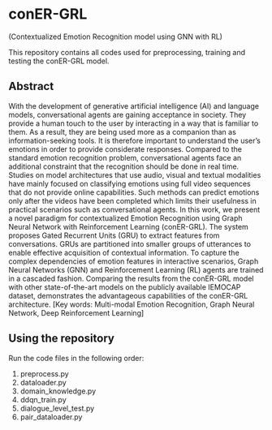 # conER-GRL
(Contextualized Emotion Recognition model using GNN with RL)

This repository contains all codes used for preprocessing, training and testing the conER-GRL model.

## Abstract
With the development of generative artificial intelligence (AI) and language models, conversational agents are gaining acceptance in society. They provide a human touch to the user by interacting in a way that is familiar to them. As a result, they are being used more as a companion than as information-seeking tools. It is therefore important to understand the user’s emotions in order to provide considerate responses. Compared to the standard emotion recognition problem, conversational agents face an additional constraint that the recognition should be done in real time. Studies on model architectures that use audio, visual and textual modalities have mainly focused on classifying emotions using full video sequences that do not provide online capabilities. Such methods can predict emotions only after the videos have been completed which limits their usefulness in practical scenarios such as conversational agents. In this work, we present a novel paradigm for contextualized Emotion Recognition using Graph Neural Network with Reinforcement Learning (conER-GRL). The system proposes Gated Recurrent Units (GRU) to extract features from conversations. GRUs are partitioned into smaller groups of utterances to enable effective acquisition of contextual information. To capture the complex dependencies of emotion features in interactive scenarios, Graph Neural Networks (GNN) and Reinforcement Learning (RL) agents are trained in a cascaded fashion. Comparing the results from the conER-GRL model with other state-of-the-art models on the publicly available IEMOCAP dataset, demonstrates the advantageous capabilities of the conER-GRL architecture.
[Key words: Multi-modal Emotion Recognition, Graph Neural Network, Deep Reinforcement Learning]

## Using the repository
Run the code files in the following order:
1. preprocess.py
2. dataloader.py
3. domain_knowledge.py
4. ddqn_train.py
5. dialogue_level_test.py
6. pair_dataloader.py



